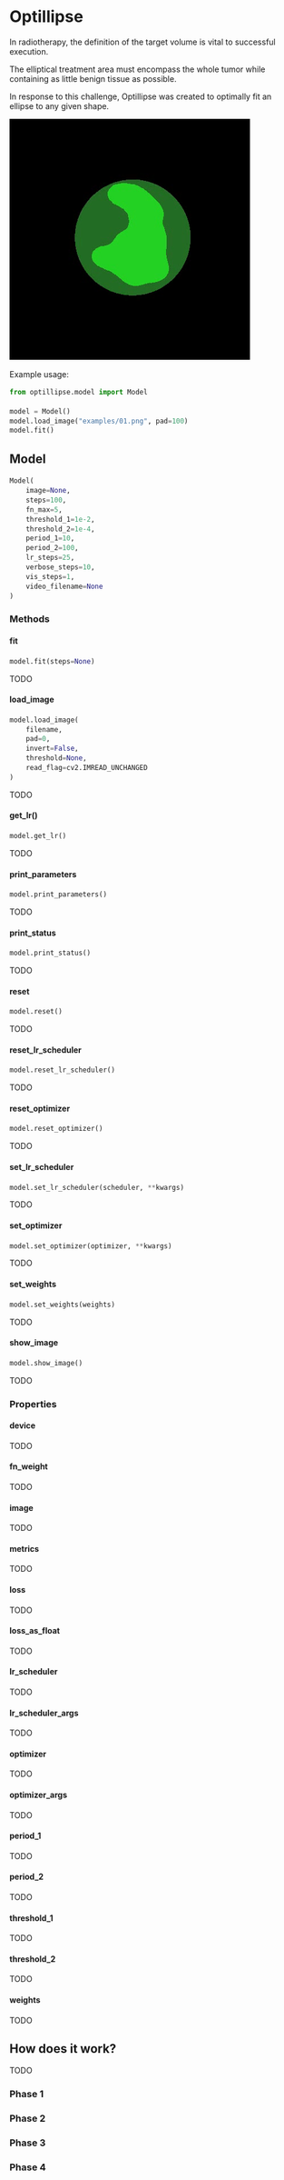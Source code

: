 # Optillipse

In radiotherapy, the definition of the target volume is vital to successful execution. 

The elliptical treatment area must encompass the whole tumor while containing as little benign tissue as possible.  

In response to this challenge, Optillipse was created to optimally fit an ellipse to any given shape.

![Alt Text](examples/example-03.gif)

Example usage:
```python
from optillipse.model import Model

model = Model()
model.load_image("examples/01.png", pad=100)
model.fit()
```

## Model

```python
Model(
    image=None, 
    steps=100,
    fn_max=5, 
    threshold_1=1e-2, 
    threshold_2=1e-4, 
    period_1=10, 
    period_2=100,   
    lr_steps=25,
    verbose_steps=10, 
    vis_steps=1, 
    video_filename=None
)
```

### Methods

#### fit

```python
model.fit(steps=None)
```
TODO

#### load_image

```python
model.load_image(
    filename, 
    pad=0, 
    invert=False, 
    threshold=None, 
    read_flag=cv2.IMREAD_UNCHANGED
)
 ```
TODO

#### get_lr()

```python
model.get_lr()
```
TODO

#### print_parameters

```python
model.print_parameters()
```
TODO

#### print_status

```python
model.print_status()
```
TODO

#### reset

```python
model.reset()
```
TODO

#### reset_lr_scheduler

```python
model.reset_lr_scheduler()
```
TODO

#### reset_optimizer

```python
model.reset_optimizer()
```
TODO

#### set_lr_scheduler

```python
model.set_lr_scheduler(scheduler, **kwargs)
```
TODO

#### set_optimizer

```python
model.set_optimizer(optimizer, **kwargs)
```
TODO

#### set_weights

```python
model.set_weights(weights)
```
TODO

#### show_image

```python
model.show_image()
```
TODO

### Properties

#### device
TODO

#### fn_weight
TODO

#### image
TODO

#### metrics
TODO

#### loss
TODO

#### loss_as_float
TODO

#### lr_scheduler
TODO

#### lr_scheduler_args
TODO

#### optimizer
TODO

#### optimizer_args
TODO

#### period_1
TODO

#### period_2
TODO

#### threshold_1
TODO

#### threshold_2
TODO

#### weights
TODO

## How does it work?
TODO

### Phase 1

### Phase 2

### Phase 3

### Phase 4
